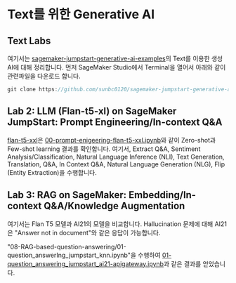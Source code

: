 # Text를 위한 Generative AI

## Text Labs

여기서는 [sagemaker-jumpstart-generative-ai-examples](https://github.com/sunbc0120/sagemaker-jumpstart-generative-ai-examples)의 Text를 이용한 생성 AI에 대해 정리합니다. 먼저 SageMaker Studio에서 Terminal을 열어서 아래와 같이 관련파일을 다운로드 합니다.

```java
git clone https://github.com/sunbc0120/sagemaker-jumpstart-generative-ai-examples
```

## Lab 2: LLM (Flan-t5-xl) on SageMaker JumpStart: Prompt Engineering/In-context Q&A

[flan-t5-xxl](https://github.com/kyopark2014/generative-ai-for-text/blob/main/lab2-LLM-Flan.md)은 [00-prompt-enigeering-flan-t5-xxl.ipynb](https://github.com/kyopark2014/generative-ai-for-text/blob/main/notebook/00-prompt-enigeering-flan-t5-xxl.ipynb)와 같이 Zero-shot과 Few-shot learning 결과를 확인합니다. 여기서, Extract Q&A, Sentiment Analysis/Classification, Natural Language Inference (NLI), Text Generation, Translation, Q&A, In Context Q&A, Natural Language Generation (NLG), Flip (Entity Extraction)을 수행합니다.

## Lab 3: RAG on SageMaker: Embedding/In-context Q&A/Knowledge Augmentation

여기서는 Flan T5 모델과 AI21의 모델을 비교합니다. Hallucination 문제에 대해 AI21은 "Answer not in document"와 같은 응답이 가능합니다.

"08-RAG-based-question-answering/01-question_answerIng_jumpstart_knn.ipynb"을 수행하여 [01-question_answering_jumpstart_ai21-apigateway.ipynb](https://github.com/kyopark2014/generative-ai-for-text/blob/main/notebook/01-question_answering_jumpstart_ai21-apigateway.ipynb)과 같은 결과를 얻었습니다.

